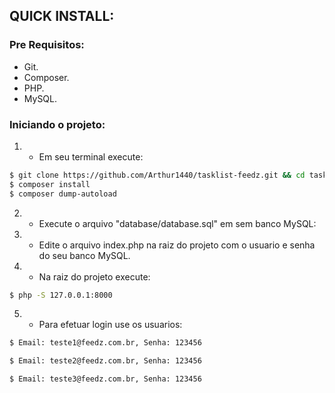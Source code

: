 ## QUICK INSTALL:

### Pre Requisitos:

- Git.
- Composer.
- PHP.
- MySQL.

### Iniciando o projeto:

1) - Em seu terminal execute:

```bash
$ git clone https://github.com/Arthur1440/tasklist-feedz.git && cd tasklist-feedz
$ composer install
$ composer dump-autoload
```
2) - Execute o arquivo "database/database.sql" em sem banco MySQL:

3) - Edite o arquivo index.php na raiz do projeto com o usuario e senha do seu banco MySQL.

4) - Na raiz do projeto execute:

```bash
$ php -S 127.0.0.1:8000
```
5) - Para efetuar login use os usuarios:

```bash
$ Email: teste1@feedz.com.br, Senha: 123456
```
```bash
$ Email: teste2@feedz.com.br, Senha: 123456
```
```bash
$ Email: teste3@feedz.com.br, Senha: 123456
```